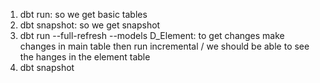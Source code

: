 1. dbt run: so we get basic tables
2. dbt snapshot: so we get snapshot
3. dbt run --full-refresh --models D_Element: to get changes
    make changes in main table then run incremental / we should be able to see the hanges in the element table
4. dbt snapshot

